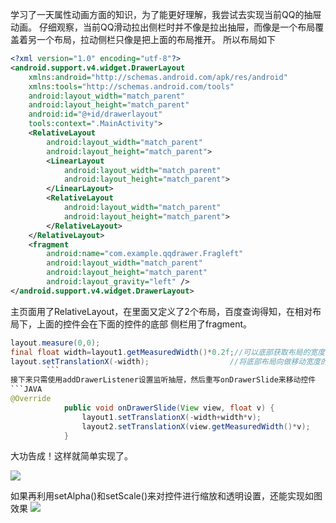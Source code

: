 学习了一天属性动画方面的知识，为了能更好理解，我尝试去实现当前QQ的抽屉动画。
仔细观察，当前QQ滑动拉出侧栏时并不像是拉出抽屉，而像是一个布局覆盖着另一个布局，拉动侧栏只像是把上面的布局推开。
所以布局如下
```xml
<?xml version="1.0" encoding="utf-8"?>
<android.support.v4.widget.DrawerLayout
    xmlns:android="http://schemas.android.com/apk/res/android"
    xmlns:tools="http://schemas.android.com/tools"
    android:layout_width="match_parent"
    android:layout_height="match_parent"
    android:id="@+id/drawerlayout"
    tools:context=".MainActivity">
    <RelativeLayout
        android:layout_width="match_parent"
        android:layout_height="match_parent">
        <LinearLayout
            android:layout_width="match_parent"
            android:layout_height="match_parent">
        </LinearLayout>
        <RelativeLayout
            android:layout_width="match_parent"
            android:layout_height="match_parent">
        </RelativeLayout>
    </RelativeLayout>
    <fragment
        android:name="com.example.qqdrawer.Fragleft"
        android:layout_width="match_parent"
        android:layout_height="match_parent"
        android:layout_gravity="left" />
</android.support.v4.widget.DrawerLayout>
```
主页面用了RelativeLayout，在里面又定义了2个布局，百度查询得知，在相对布局下，上面的控件会在下面的控件的底部
侧栏用了fragment。
```JAVA
layout.measure(0,0);
final float width=layout1.getMeasuredWidth()*0.2f;//可以底部获取布局的宽度
layout.setTranslationX(-width);                  //将底部布局向做移动宽度的0.2倍
        ```
接下来只需使用addDrawerListener设置监听抽屉，然后重写onDrawerSlide来移动控件
```JAVA
@Override
            public void onDrawerSlide(View view, float v) {
                layout1.setTranslationX(-width+width*v);
                layout2.setTranslationX(view.getMeasuredWidth()*v);
            }
```


大功告成！这样就简单实现了。

![](https://github.com/Zhouyulin1220/Gobang/blob/master/qq_2.gif)


如果再利用setAlpha()和setScale()来对控件进行缩放和透明设置，还能实现如图效果
![](https://github.com/Zhouyulin1220/Gobang/blob/master/qq_1.gif)
